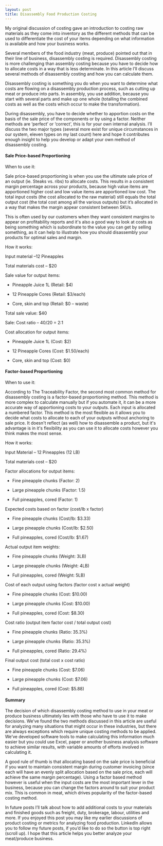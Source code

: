 ```yaml
---
layout: post
title: Disassembly Food Production Costing
---
```


My original discussion of costing gave an introduction to costing raw materials as they come into inventory as the different methods that can be used to differentiate the cost of your items depending on what information is available and how your business works.

Several members of the food industry (meat, produce) pointed out that in their line of business, disassembly costing is required. Disassembly costing is more challenging than assembly costing because you have to decide how to allocate costs in a way that is less determinate. In this article I’ll discuss several methods of disassembly costing and how you can calculate them.

Disassembly costing is something you do when you want to determine what costs are flowing on a disassembly production process, such as cutting up meat or produce into parts. In assembly, you use addition, because you start with several parts and make up one whole (totalling the combined costs as well as the costs which occur to make the transformation).

During disassembly, you have to decide whether to apportion costs on the basis of the sale price of the components or by using a factor. Neither methods are ‘perfect’ or ‘correct’, this is for your own internal analysis. I’ll discuss the two major types (several more exist for unique circumstances in our system, eleven types on my last count) here and hope it contributes enough insight to help you develop or adapt your own method of disassembly costing.


#### Sale Price-based Proportioning

When to use it:

Sale price-based proportioning is when you use the ultimate sale price of an output (ie. Steaks vs. ribs) to allocate costs. This results in a consistent margin percentage across your products, because high value items are apportioned higher cost and low value items are apportioned low cost. The total input costs (the cost allocated to the raw material) still equals the total output cost (the total cost among all the various outputs) but it’s allocated in a way that makes the margin appear consistent between SKUs.

This is often used by our customers when they want consistent margins to appear on profitability reports and it's also a good way to look at costs as being something which is subordinate to the value you can get by selling something, as it can help to illustrate how you should disassembly your products for optimal sales and margin.

How it works:

Input material –12 Pineapples

Total materials cost – $20

Sale value for output items:

- Pineapple Juice 1L (Retail: $4)

- 12 Pineapple Cores (Retail: $3/each)

- Core, skin and top (Retail: $0 – waste)

Total sale value: $40

Sale: Cost ratio – $40/$20 = 2:1

Cost allocation for output items:

- Pineapple Juice 1L (Cost: $2)

- 12 Pineapple Cores (Cost: $1.50/each)

- Core, skin and top (Cost: $0)


#### Factor-based Proportioning

When to use it:

According to The Traceability Factor, the second most common method for disassembly costing is a factor-based proportioning method. This method is more complex to calculate manually but if you automate it, it can be a more accurate way of apportioning costs to your outputs. Each input is allocated a numbered factor. This method is the most flexible as it allows you to decide what costs to allocate to each of your outputs without anchoring to sale price. It doesn't reflect (as well) how to disassemble a product, but it's advantage is in it's flexibility as you can use it to allocate costs however you think makes the most sense.

How it works:

Input Material – 12 Pineapples (12 LB)

Total materials cost – $20

Factor allocations for output items:

- Fine pineapple chunks (Factor: 2)

- Large pineapple chunks (Factor: 1.5)

- Full pineapples, cored (Factor: 1)

Expected costs based on factor (cost/lb x factor)

- Fine pineapple chunks (Cost/lb: $3.33)

- Large pineapple chunks (Cost/lb: $2.50)

- Full pineapples, cored (Cost/lb: $1.67)

Actual output item weights:

- Fine pineapple chunks (Weight: 3LB)

- Large pineapple chunks (Weight: 4LB)

- Full pineapples, cored (Weight: 5LB)

Cost of each output using factors (factor cost x actual weight)

- Fine pineapple chunks (Cost: $10.00)

- Large pineapple chunks (Cost: $10.00)

- Full pineapples, cored (Cost: $8.30)

Cost ratio (output item factor cost / total output cost)

- Fine pineapple chunks (Ratio: 35.3%)

- Large pineapple chunks (Ratio: 35.3%)

- Full pineapples, cored (Ratio: 29.4%)

Final output cost (total cost x cost ratio)

- Fine pineapple chunks (Cost: $7.06)

- Large pineapple chunks (Cost: $7.06)

- Full pineapples, cored (Cost: $5.88)


#### Summary

The decision of which disassembly costing method to use in your meat or produce business ultimately lies with those who have to use it to make decisions. We’ve found the two methods discussed in this article are useful for analyzing many situations that might occur in these industries, but there are always exceptions which require unique costing methods to be applied. We’ve developed software tools to make calculating this information much easier but you could use Excel, paper or another business analysis software to achieve similar results, with variable amounts of efforts involved in calculating it.

A good rule of thumb is that allocating based on the sale price is beneficial if you want to maintain consistent margin during customer invoicing (since each will have an evenly split allocation based on the sale price, each will achieve the same margin percentage). Using a factor based method however is useful when the input costs are the most important lever in the business, because you can change the factors around to suit your product mix. This is common in meat, which drives popularity of the factor-based costing method.

In future posts I’ll talk about how to add additional costs to your materials and finished goods such as freight, duty, brokerage, labour, utilities and more. If you enjoyed this post you may like my earlier discussions of product costing or metrics for analyzing food production. LinkedIn allows you to follow my future posts, if you’d like to do so the button is top right (scroll up). I hope that this article helps you better analyze your meat/produce business.
